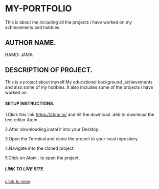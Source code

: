 
# MY-PORTFOLIO
This is about me including all the projects i have worked on,my achievements and hobbies.

## AUTHOR NAME.
HAMDI JAMA

## DESCRIPTION OF PROJECT.

This is a project about myself.My educational background ,achievements and also some of my hobbies.
It also includes some of the projects i have worked on.

#### SETUP INSTRUCTIONS.

1.Click this link https://atom.io/ and hit the download .deb to download the text editor Atom.

2.After downloading,instal it into your Desktop.

3.Open the Terminal and clone the project to your local repository.

4.Navigate into the cloned project.

5.Click on Atom . to open the project.

##### LINK TO LIVE SITE.
[click to view](HJ-0746289496.github.io/my-portfolio).



